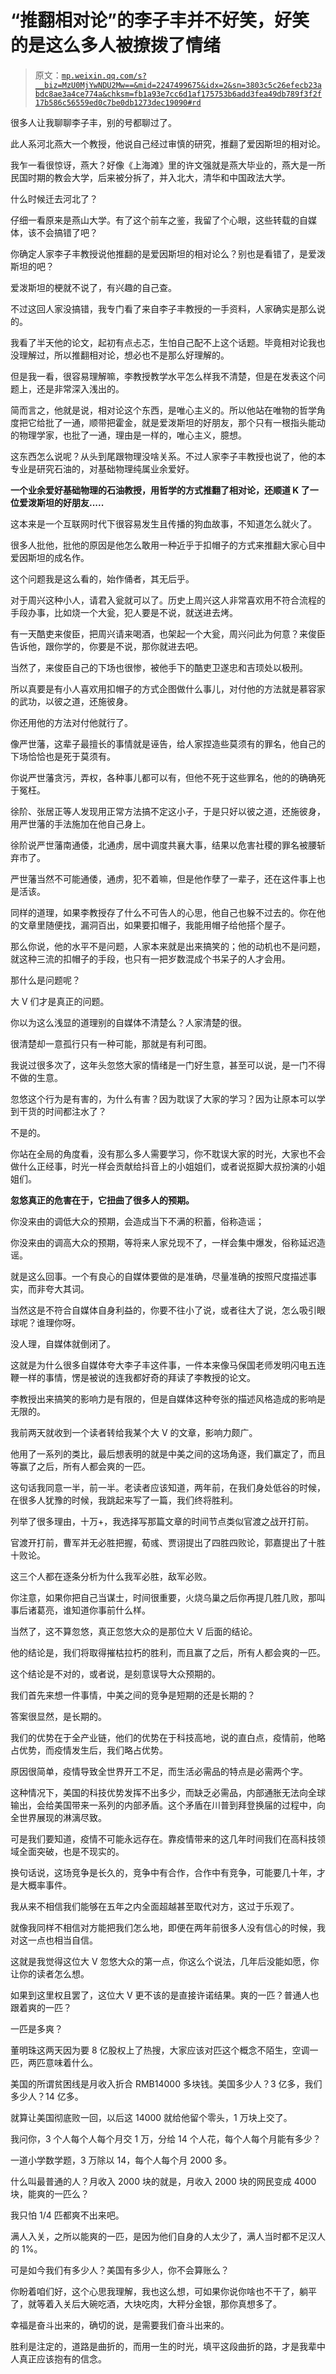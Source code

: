 # “推翻相对论”的李子丰并不好笑，好笑的是这么多人被撩拨了情绪

> 原文：[`mp.weixin.qq.com/s?__biz=MzU0MjYwNDU2Mw==&mid=2247499675&idx=2&sn=3803c5c26efecb23abdc8ae3a4ce774a&chksm=fb1a93e7cc6d1af175753b6add3fea49db789f3f2f17b586c56559ed0c7be0db1273dec19090#rd`](http://mp.weixin.qq.com/s?__biz=MzU0MjYwNDU2Mw==&mid=2247499675&idx=2&sn=3803c5c26efecb23abdc8ae3a4ce774a&chksm=fb1a93e7cc6d1af175753b6add3fea49db789f3f2f17b586c56559ed0c7be0db1273dec19090#rd)

很多人让我聊聊李子丰，别的号都聊过了。 

此人系河北燕大一个教授，他说自己经过审慎的研究，推翻了爱因斯坦的相对论。

我乍一看很惊讶，燕大？好像《上海滩》里的许文强就是燕大毕业的，燕大是一所民国时期的教会大学，后来被分拆了，并入北大，清华和中国政法大学。

什么时候迁去河北了？

仔细一看原来是燕山大学。有了这个前车之鉴，我留了个心眼，这些转载的自媒体，该不会搞错了吧？ 

你确定人家李子丰教授说他推翻的是爱因斯坦的相对论么？别也是看错了，是爱泼斯坦的吧？

爱泼斯坦的梗就不说了，有兴趣的自己查。

不过这回人家没搞错，我专门看了来自李子丰教授的一手资料，人家确实是那么说的。 

我看了半天他的论文，起初有点忐忑，生怕自己配不上这个话题。毕竟相对论我也没理解过，所以推翻相对论，想必也不是那么好理解的。 

但是我一看，很容易理解嘛，李教授教学水平怎么样我不清楚，但是在发表这个问题上，还是非常深入浅出的。 

简而言之，他就是说，相对论这个东西，是唯心主义的。所以他站在唯物的哲学角度把它给批了一通，顺带把霍金，就是爱泼斯坦的好朋友，那个只有一根指头能动的物理学家，也批了一通，理由是一样的，唯心主义，臆想。 

这东西怎么说呢？从头到尾跟物理没啥关系。不过人家李子丰教授也说了，他的本专业是研究石油的，对基础物理纯属业余爱好。 

**一个业余爱好基础物理的石油教授，用哲学的方式推翻了相对论，还顺道 K 了一位爱泼斯坦的好朋友.....** 

这本来是一个互联网时代下很容易发生且传播的狗血故事，不知道怎么就火了。

很多人批他，批他的原因是他怎么敢用一种近乎于扣帽子的方式来推翻大家心目中爱因斯坦的成名作。

这个问题我是这么看的，始作俑者，其无后乎。

对于周兴这种小人，请君入瓮就可以了。历史上周兴这人非常喜欢用不符合流程的手段办事，比如烧一个大瓮，犯人要是不说，就送进去烤。 

有一天酷吏来俊臣，把周兴请来喝酒，也架起一个大瓮，周兴问此为何意？来俊臣告诉他，跟你学的，你要是不说，那你就进去吧。 

当然了，来俊臣自己的下场也很惨，被他手下的酷吏卫遂忠和吉顼处以极刑。

所以真要是有小人喜欢用扣帽子的方式企图做什么事儿，对付他的方法就是慕容家的武功，以彼之道，还施彼身。

你还用他的方法对付他就行了。 

像严世藩，这辈子最擅长的事情就是诬告，给人家捏造些莫须有的罪名，他自己的下场恰恰也是死于莫须有。

你说严世藩贪污，弄权，各种事儿都可以有，但他不死于这些罪名，他的的确确死于冤枉。

徐阶、张居正等人发现用正常方法搞不定这小子，于是只好以彼之道，还施彼身，用严世藩的手法施加在他自己身上。

徐阶说严世藩南通倭，北通虏，居中调度共襄大事，结果以危害社稷的罪名被腰斩弃市了。

严世藩当然不可能通倭，通虏，犯不着嘛，但是他作孽了一辈子，还在这件事上也是活该。

同样的道理，如果李教授存了什么不可告人的心思，他自己也躲不过去的。你在他的文章里随便找，漏洞百出，如果要扣帽子，我能用帽子给他搭个屋子。 

那么你说，他的水平不是问题，人家本来就是出来搞笑的；他的动机也不是问题，就这种三流的扣帽子的手段，也只有一把岁数混成个书呆子的人才会用。

那什么是问题呢？ 

大 V 们才是真正的问题。 

你以为这么浅显的道理别的自媒体不清楚么？人家清楚的很。 

很清楚却一意孤行只有一种可能，那就是有利可图。

我说过很多次了，这年头忽悠大家的情绪是一门好生意，甚至可以说，是一门不得不做的生意。 

忽悠这个行为是有害的，为什么有害？因为耽误了大家的学习？因为让原本可以学到干货的时间都注水了？

不是的。

你站在全局的角度看，没有那么多人需要学习，你不耽误大家的时光，大家也不会做什么正经事，时光一样会贡献给抖音上的小姐姐们，或者说抠脚大叔扮演的小姐姐们。 

**忽悠真正的危害在于，它扭曲了很多人的预期。** 

你没来由的调低大众的预期，会造成当下不满的积蓄，俗称造谣；

你没来由的调高大众的预期，等将来人家兑现不了，一样会集中爆发，俗称延迟造谣。

就是这么回事。一个有良心的自媒体要做的是准确，尽量准确的按照尺度描述事实，而非夸大其词。 

当然这是不符合自媒体自身利益的，你要不往小了说，或者往大了说，怎么吸引眼球呢？谁理你呀。 

没人理，自媒体就倒闭了。

这就是为什么很多自媒体夸大李子丰这件事，一件本来像马保国老师发明闪电五连鞭一样的事情，愣是被说的连我都好奇的拜读了李教授的论文。 

李教授出来搞笑的影响力是有限的，但是自媒体这种夸张的描述风格造成的影响是无限的。 

我前两天就收到一个读者转给我某个大 V 的文章，影响力颇广。 

他用了一系列的类比，最后想表明的就是中美之间的这场角逐，我们赢定了，而且等赢了之后，所有人都会爽的一匹。

这句话我同意一半，前一半。老读者应该知道，两年前，在我们身处低谷的时候，在很多人犹豫的时候，我跳起来写了一篇，我们终将胜利。 

列举了很多理由，十万+，我选择写那篇文章的时间节点类似官渡之战开打前。 

官渡开打前，曹军并无必胜把握，荀彧、贾诩提出了四胜四败论，郭嘉提出了十胜十败论。

这三个人都在逐条分析为什么我军必胜，敌军必败。

你注意，如果你把自己当谋士，时间很重要，火烧乌巢之后你再提几胜几败，那叫事后诸葛亮，谁知道你事前什么样。 

当然了，这不算忽悠，真正忽悠大众的是那位大 V 后面的结论。 

他的结论是，我们将取得摧枯拉朽的胜利，而且赢了之后，所有人都会爽的一匹。

这个结论是不对的，或者说，是刻意误导大众预期的。 

我们首先来想一件事情，中美之间的竞争是短期的还是长期的？ 

答案很显然，是长期的。

我们的优势在于全产业链，他们的优势在于科技高地，说的直白点，疫情前，他略占优势，而疫情发生后，我们略占优势。 

原因很简单，疫情导致全世界开工不足，而生活必需品的特点是必需两个字。

这种情况下，美国的科技优势发挥不出多少，而缺乏必需品，内部通胀无法向全球输出，会给美国带来一系列的内部矛盾。这个矛盾在川普到拜登换届的过程中，向全世界展现的淋漓尽致。 

可是我们要知道，疫情不可能永远存在。靠疫情带来的这几年时间我们在高科技领域全面突破，也是不现实的。

换句话说，这场竞争是长久的，竞争中有合作，合作中有竞争，可能要几十年，才是大概率事件。

我从来不相信我们能够在五年之内全面超越甚至取代对方，这过于乐观了。 

就像我同样不相信对方能把我们怎么地，即便在两年前很多人没有信心的时候，我对这一点也相当自信。

这就是我觉得这位大 V 忽悠大众的第一点，你这么个说法，几年后没能如愿，你让你的读者怎么想。 

如果到这里权且罢了，这位大 V 更不该的是直接许诺结果。爽的一匹？普通人也跟着爽的一匹？

一匹是多爽？

董明珠这两天因为要 8 亿股权上了热搜，大家应该对匹这个概念不陌生，空调一匹，两匹意味着什么。 

美国的所谓贫困线是月收入折合 RMB14000 多块钱。美国多少人？3 亿多，我们多少人？14 亿多。

就算让美国彻底败一回，以后这 14000 就给他留个零头，1 万块上交了。 

我问你，3 个人每个人每个月交 1 万，分给 14 个人花，每个人每个月能有多少？

一道小学数学题，3 万除以 14，每个人每个月 2000 多。

什么叫最普通的人？月收入 2000 块的就是，月收入 2000 块的网民变成 4000 块，能爽的一匹么？

我只怕 1/4 匹都爽不出来吧。

满人入关，之所以能爽的一匹，是因为他们自身的人太少了，满人当时都不足汉人的 1%。

可是如今我们有多少人？美国有多少人，你不会算账么？

你盼着咱们好，这个心思我理解，我也这么想，可如果你说你啥也不干了，躺平了，就等着入关后大碗吃酒，大块吃肉，大秤分金银，那你真想多了。 

幸福是奋斗出来的，确切的说，是需要我们奋斗出来的。

胜利是注定的，道路是曲折的，而用一生的时光，填平这段曲折的路，才是我辈中人真正应该抱有的信念。